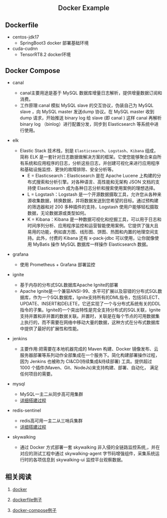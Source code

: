 <br />
<p align="center">
  <h2 align="center" style="font-weight: 600">Docker Example</h2>

</p>



## Dockerfile

+ centos-jdk17
  + SpringBoot3 docker 部署基础环境
+ cuda-cudnn
  + TensorRT8.2 docker环境

## Docker Compose

+ canal
  + canal主要用途是基于 MySQL 数据库增量日志解析，提供增量数据订阅和消费。
  + 工作原理:canal 模拟 MySQL slave 的交互协议，伪装自己为 MySQL slave ，向 MySQL master  发送dump 协议。在 MySQL master 收到 dump 请求，开始推送 binary log 给 slave (即 canal )  这样 canal 再解析 binary log （binlog）进行配置分发，同步到 Elasticsearch 等系统中进行使用。
+ elk
  + Elastic Stack 技术栈，别是 `Elasticsearch`、`Logstash`、`Kibana` 组成，简称 ELK 是一套针对日志数据做解决方案的框架。它使您能够聚合来自所有系统和应用程序的日志，分析这些日志，并创建可视化来进行应用程序和基础设施监控、更快的故障排除、安全分析等。
    + E = Elasticsearch：Elasticsearch 是在 Apache Lucene 上构建的分布式搜索和分析引擎。对各种语言、高性能和无架构 JSON 文档的支持使 Elasticsearch 成为各种日志分析和搜索使用案例的理想选择。
    + L = Logstash：Logstash 是一个开源数据摄取工具，允许您从各种来源收集数据，转换数据，并将数据发送到您希望的目标。通过预构建的筛选器和对 200 多种插件的支持，Logstash 使用户能够轻松摄取数据，无论数据源或类型如何。
    + K = Kibana：Kibana  是一种数据可视化和挖掘工具，可以用于日志和时间序列分析、应用程序监控和运营智能使用案例。它提供了强大且易用的功能，例如直方图、线形图、饼图、热图和内置的地理空间支持。此外，付费的 Kibana 还有 x-pack-jdbc 可以使用，让你就像使用 MyBatis 操作 MySQL 数据库一样操作  Elasticsearch 数据。
+ grafana
  + 使用 Prometheus + Grafana 部署监控
+ ignite
  + 基于内存的分布式SQL数据库Apache Ignite的部署
  + Apache  Ignite是一个兼容ANSI-99、水平可扩展以及容错的分布式SQL数据库，作为一个SQL数据库，Ignite支持所有的DML指令，包括SELECT、UPDATE、INSERT和DELETE，它还实现了一个与分布式系统有关的DDL指令的子集。Ignite的一个突出特性是完全支持分布式的SQL关联，Ignite支持并置和非并置的数据关联。并置时，关联是在每个节点的可用数据集上执行的，而不需要在网络中移动大量的数据，这种方式在分布式数据库中提供了最好的扩展性和性能。
+ jenkins
  + 主要作用:把需要在本地机器完成的 Maven 构建、Docker  镜像发布、云服务器部署等系列动作全部集成在一个服务下。简化构建部署操作过程，因为 Jenkins 也被称为  CI&CD(持续集成&持续部署) 工具。提供超过 1000 个插件(Maven、Git、NodeJs)来支持构建、部署、自动化， 满足任何项目的需要。
+ mysql
  + MySQL一主二从同步高可用集群
  + [详细搭建过程](https://www.yuanyuan.blog/posts/bad9d448.html#mysql%E4%B8%80%E4%B8%BB%E4%BA%8C%E4%BB%8E%E5%90%8C%E6%AD%A5%E9%AB%98%E5%8F%AF%E7%94%A8%E9%9B%86%E7%BE%A4)

+ redis-sentinel
  + redis高可用一主二从三哨兵集群
  + [详细搭建过程](https://www.yuanyuan.blog/posts/bad9d448.html#redis%E9%AB%98%E5%8F%AF%E7%94%A8%E4%B8%80%E4%B8%BB%E4%BA%8C%E4%BB%8E%E4%B8%89%E5%93%A8%E5%85%B5%E9%9B%86%E7%BE%A4)
+ skywalking
  + 通过 Docker 方式部署一套 skywalking 非入侵的全链路监控系统,，并在对应的测试工程中通过 skywalking-agent 字节码增强组件，采集系统运行时的各项信息到 skywalking-ui 监控平台观察数据。




## 相关阅读

1. [docker](https://www.yuanyuan.blog/posts/f255ffad.html)

2. [dockerfile例子](https://www.yuanyuan.blog/posts/36423b00.html)
3. [docker-compose例子](https://www.yuanyuan.blog/posts/bad9d448.html)
